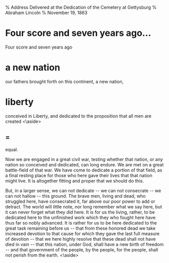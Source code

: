 % Address Delivered at the Dedication of the Cemetery at Gettysburg 
% Abraham Lincoln 
% November 19, 1863 

# Four score and seven years ago...

<aside class="notes">
Four score and seven years ago
</aside>

# a new nation

<aside class="notes">
our fathers brought forth on this continent, a new nation, 
</aside>

# liberty

<aside class="notes">
conceived in Liberty, and dedicated to the proposition that all men are created 
<\aside>

# =

<aside class="notes">
equal.

Now we are engaged in a great civil war, testing whether that nation, or any nation so conceived and dedicated, can long endure. 
We are met on a great battle-field of that war. 
We have come to dedicate a portion of that field, as a final resting place for those who here gave their lives that that nation might live. It is altogether fitting and proper that we should do this.

But, in a larger sense, we can not dedicate -- we can not consecrate -- we can not hallow -- this ground. 
The brave men, living and dead, who struggled here, have consecrated it, far above our poor power to add or detract. 
The world will little note, nor long remember what we say here, but it can never forget what they did here. 
It is for us the living, rather, to be dedicated here to the unfinished work which they who fought here have thus far so nobly advanced. 
It is rather for us to be here dedicated to the great task remaining before us -- that from these honored dead we take increased devotion to that cause for which they gave the last full measure of devotion -- that we here highly resolve that these dead shall not have died in vain -- that this nation, under God, shall have a new birth of freedom -- and that government of the people, by the people, for the people, shall not perish from the earth.
<\aside>
